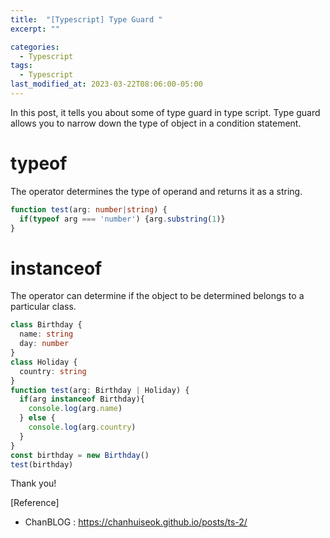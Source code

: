 ```yaml
---
title:  "[Typescript] Type Guard "
excerpt: ""

categories:
  - Typescript
tags:
  - Typescript
last_modified_at: 2023-03-22T08:06:00-05:00
---
```


In this post, it tells you about some of type guard in type script.
Type guard allows you to narrow down the type of object in a condition statement.

# typeof
The operator determines the type of operand and returns it as a string.

```typescript
function test(arg: number|string) {
  if(typeof arg === 'number') {arg.substring(1)}
}
```

# instanceof
The operator can determine if the object to be determined belongs to a particular class.

```typescript
class Birthday {
  name: string
  day: number
}
class Holiday {
  country: string
}
function test(arg: Birthday | Holiday) {
  if(arg instanceof Birthday){
    console.log(arg.name)
  } else {
    console.log(arg.country)
  }
}
const birthday = new Birthday()
test(birthday)
```

Thank you!

[Reference]
* ChanBLOG : <https://chanhuiseok.github.io/posts/ts-2/>